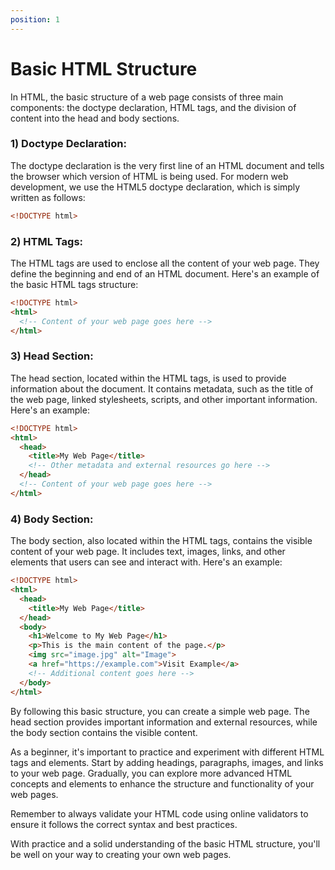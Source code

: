 ```yaml
---
position: 1
---
```


# Basic HTML Structure

In HTML, the basic structure of a web page consists of three main components: the doctype declaration, HTML tags, and the division of content into the head and body sections.

### 1) Doctype Declaration:
The doctype declaration is the very first line of an HTML document and tells the browser which version of HTML is being used. For modern web development, we use the HTML5 doctype declaration, which is simply written as follows:

```html title="index.html"
<!DOCTYPE html>
```

### 2) HTML Tags:
The HTML tags are used to enclose all the content of your web page. They define the beginning and end of an HTML document. Here's an example of the basic HTML tags structure:

```html title="index.html"
<!DOCTYPE html>
<html>
  <!-- Content of your web page goes here -->
</html>
```

### 3) Head Section:
The head section, located within the HTML tags, is used to provide information about the document. It contains metadata, such as the title of the web page, linked stylesheets, scripts, and other important information. Here's an example:

```html title="index.html"
<!DOCTYPE html>
<html>
  <head>
    <title>My Web Page</title>
    <!-- Other metadata and external resources go here -->
  </head>
  <!-- Content of your web page goes here -->
</html>
```

### 4) Body Section:
The body section, also located within the HTML tags, contains the visible content of your web page. It includes text, images, links, and other elements that users can see and interact with. Here's an example:

```html title="index.html"
<!DOCTYPE html>
<html>
  <head>
    <title>My Web Page</title>
  </head>
  <body>
    <h1>Welcome to My Web Page</h1>
    <p>This is the main content of the page.</p>
    <img src="image.jpg" alt="Image">
    <a href="https://example.com">Visit Example</a>
    <!-- Additional content goes here -->
  </body>
</html>
```

By following this basic structure, you can create a simple web page. The head section provides important information and external resources, while the body section contains the visible content.

As a beginner, it's important to practice and experiment with different HTML tags and elements. Start by adding headings, paragraphs, images, and links to your web page. Gradually, you can explore more advanced HTML concepts and elements to enhance the structure and functionality of your web pages.

Remember to always validate your HTML code using online validators to ensure it follows the correct syntax and best practices.

With practice and a solid understanding of the basic HTML structure, you'll be well on your way to creating your own web pages.
